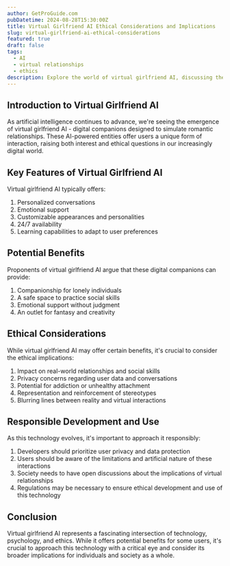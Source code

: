 ```yaml
---
author: GetProGuide.com
pubDatetime: 2024-08-28T15:30:00Z
title: Virtual Girlfriend AI Ethical Considerations and Implications
slug: virtual-girlfriend-ai-ethical-considerations
featured: true
draft: false
tags:
  - AI
  - virtual relationships
  - ethics
description: Explore the world of virtual girlfriend AI, discussing the technology, potential benefits, and important ethical considerations surrounding these digital companions.
---
```


## Introduction to Virtual Girlfriend AI

As artificial intelligence continues to advance, we're seeing the emergence of virtual girlfriend AI - digital companions designed to simulate romantic relationships. These AI-powered entities offer users a unique form of interaction, raising both interest and ethical questions in our increasingly digital world.

## Key Features of Virtual Girlfriend AI

Virtual girlfriend AI typically offers:

1. Personalized conversations
2. Emotional support
3. Customizable appearances and personalities
4. 24/7 availability
5. Learning capabilities to adapt to user preferences

## Potential Benefits

Proponents of virtual girlfriend AI argue that these digital companions can provide:

1. Companionship for lonely individuals
2. A safe space to practice social skills
3. Emotional support without judgment
4. An outlet for fantasy and creativity

## Ethical Considerations

While virtual girlfriend AI may offer certain benefits, it's crucial to consider the ethical implications:

1. Impact on real-world relationships and social skills
2. Privacy concerns regarding user data and conversations
3. Potential for addiction or unhealthy attachment
4. Representation and reinforcement of stereotypes
5. Blurring lines between reality and virtual interactions

## Responsible Development and Use

As this technology evolves, it's important to approach it responsibly:

1. Developers should prioritize user privacy and data protection
2. Users should be aware of the limitations and artificial nature of these interactions
3. Society needs to have open discussions about the implications of virtual relationships
4. Regulations may be necessary to ensure ethical development and use of this technology

## Conclusion

Virtual girlfriend AI represents a fascinating intersection of technology, psychology, and ethics. While it offers potential benefits for some users, it's crucial to approach this technology with a critical eye and consider its broader implications for individuals and society as a whole.